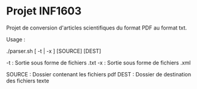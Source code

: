 # Projet INF1603
Projet de conversion d'articles scientifiques du format PDF au format txt.

Usage :

./parser.sh [ -t | -x ] [SOURCE] [DEST]


-t : Sortie sous forme de fichiers .txt
-x : Sortie sous forme de fichiers .xml

SOURCE : Dossier contenant les fichiers pdf
DEST : Dossier de destination des fichiers texte


